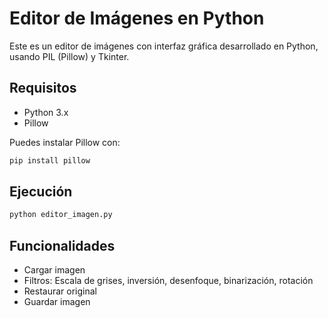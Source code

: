 
# Editor de Imágenes en Python

Este es un editor de imágenes con interfaz gráfica desarrollado en Python, usando PIL (Pillow) y Tkinter.

## Requisitos

- Python 3.x
- Pillow

Puedes instalar Pillow con:

```bash
pip install pillow
```

## Ejecución

```bash
python editor_imagen.py
```

## Funcionalidades

- Cargar imagen
- Filtros: Escala de grises, inversión, desenfoque, binarización, rotación
- Restaurar original
- Guardar imagen
